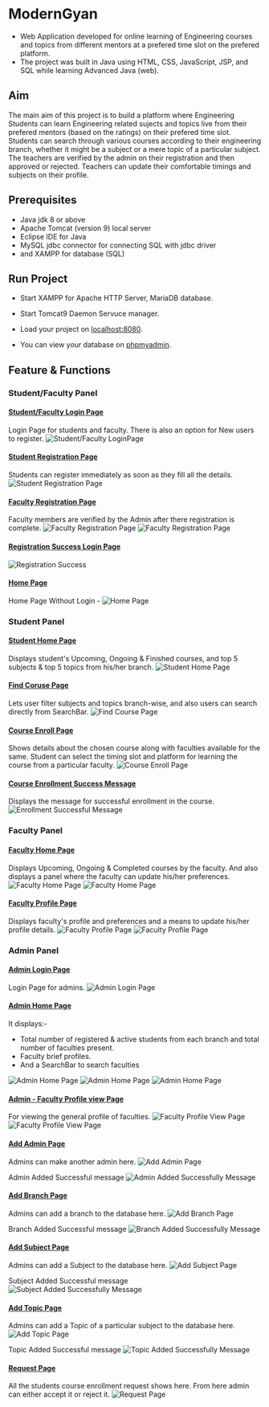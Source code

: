 # ModernGyan
- Web Application developed for online learning of Engineering courses and topics from different mentors at a prefered time slot on the prefered platform.
- The project was built in Java using HTML, CSS, JavaScript, JSP, and SQL while learning Advanced Java (web).

## Aim
The main aim of this project is to build a platform where Engineering Students can learn Engineering related sujects and topics live from their prefered mentors (based on the ratings) on their prefered time slot. Students can search through various courses according to their engineering branch, whether it might be a subject or a mere topic of a particular subject. The teachers are verified by the admin on their registration and then approved or rejected. Teachers can update their comfortable timings and subjects on their profile.

## Prerequisites
- Java jdk 8 or above
- Apache Tomcat (version 9) local server
- Eclipse IDE for Java
- MySQL jdbc connector for connecting SQL with jdbc driver
- and XAMPP for database (SQL)

## Run Project
- Start XAMPP for Apache HTTP Server, MariaDB database.
- Start Tomcat9 Daemon Servuce manager.
- Load your project on [localhost:8080](http://localhost:8080).

- You can view your database on [phpmyadmin](http://localhost/phpmyadmin/).

## Feature & Functions

### Student/Faculty Panel

#### <u>Student/Faculty Login Page</u>
Login Page for students and faculty. There is also an option for New users to register.
![Student/Faculty LoginPage](SiteImages/Student_Faculty_LoginPage.png)

#### <u>Student Registration Page</u>
Students can register immediately as soon as they fill all the details.
![Student Registration Page](SiteImages/StudentRegister.png)

#### <u>Faculty Registration Page</u>
Faculty members are verified by the Admin after there registration is complete.
![Faculty Registration Page](SiteImages/FacultyRegister.png)
![Faculty Registration Page](SiteImages/FacultyRegister2.png)

#### <u>Registration Success Login Page</u>
![Registration Success](SiteImages/RegisterSuccess.png)

#### <u>Home Page</u>
Home Page Without Login -
![Home Page](SiteImages/HomePage.png)

### Student Panel

#### <u>Student Home Page</u>
Displays student's Upcoming, Ongoing & Finished courses, and top 5 subjects & top 5 topics from his/her branch.
![Student Home Page](SiteImages/StudentHomePage.png)

#### <u>Find Coruse Page</u>
Lets user filter subjects and topics branch-wise, and also users can search directly from SearchBar.
![Find Course Page](SiteImages/FindCoursePage.png)

#### <u>Course Enroll Page</u>
Shows details about the chosen course along with faculties available for the same. Student can select the timing slot and platform for learning the course from a particular faculty.
![Course Enroll Page](SiteImages/CourseEnrollPage.png)

#### <u>Course Enrollment Success Message</u>
Displays the message for successful enrollment in the course.
![Enrollment Successful Message](SiteImages/EnrollSuccess.png)


### Faculty Panel

#### <u>Faculty Home Page</u>
Displays Upcoming, Ongoing & Completed courses by the faculty. And also displays a panel where the faculty can update his/her preferences.
![Faculty Home Page](SiteImages/FacultyHomePage.png)
![Faculty Home Page](SiteImages/FacultyHomePage2.png)

#### <u>Faculty Profile Page</u>
Displays faculty's profile and preferences and a means to update his/her profile details.
![Faculty Profile Page](SiteImages/FacultyProfilePage.png)
![Faculty Profile Page](SiteImages/FacultyProfilePage2.png)


### Admin Panel

#### <u>Admin Login Page</u>
Login Page for admins.
![Admin Login Page](SiteImages/AdminLoginPage.png)

#### <u>Admin Home Page</u>
It displays:-
- Total number of registered & active students from each branch and total number of faculties present.
- Faculty brief profiles.
- And a SearchBar to search faculties

![Admin Home Page](SiteImages/AdminHomePage.png)
![Admin Home Page](SiteImages/AdminHomePage2.png)
![Admin Home Page](SiteImages/AdminHomePage3.png)

#### <u>Admin - Faculty Profile view Page</u>
For viewing the general profile of faculties.
![Faculty Profile View Page](SiteImages/FacultyProfileViewPage.png)
![Faculty Profile View Page](SiteImages/FacultyProfileViewPage2.png)

#### <u>Add Admin Page</u>
Admins can make another admin here.
![Add Admin Page](SiteImages/AddAdminPage.png)

Admin Added Successful message
![Admin Added Successfully Message](SiteImages/AddAdminSuccess.png)

#### <u>Add Branch Page</u>
Admins can add a branch to the database here.
![Add Branch Page](SiteImages/AddBranchPage.png)

Branch Added Successful message
![Branch Added Successfully Message](SiteImages/AddBranchSuccess.png)

#### <u>Add Subject Page</u>
Admins can add a Subject to the database here.
![Add Subject Page](SiteImages/AddSubjectPage.png)

Subject Added Successful message
![Subject Added Successfully Message](SiteImages/AddSubjectSuccess.png)

#### <u>Add Topic Page</u>
Admins can add a Topic of a particular subject to the database here.
![Add Topic Page](SiteImages/AddTopicPage.png)

Topic Added Successful message
![Topic Added Successfully Message](SiteImages/AddTopicSuccess.png)

#### <u>Request Page</u>
All the students course enrollment request shows here. From here admin can either accept it or reject it.
![Request Page](SiteImages/RequestPage.png)
